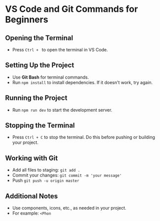# VS Code and Git Commands for Beginners

## Opening the Terminal
- Press `Ctrl + ` to open the terminal in VS Code.

## Setting Up the Project
- Use **Git Bash** for terminal commands.
- Run `npm install` to install dependencies. If it doesn't work, try again.

## Running the Project
- Run `npm run dev` to start the development server.

## Stopping the Terminal
- Press `Ctrl + C` to stop the terminal. Do this before pushing or building your project.

## Working with Git
- Add all files to staging: `git add .`
- Commit your changes: `git commit -m 'your message'`
- Push `git push -u origin master    `

## Additional Notes
- Use components, icons, etc., as needed in your project.
- For example: `<Phon`

